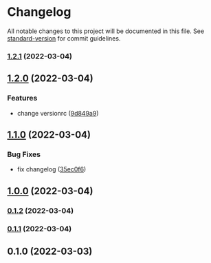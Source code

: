 # Changelog

All notable changes to this project will be documented in this file. See [standard-version](https://github.com/conventional-changelog/standard-version) for commit guidelines.

### [1.2.1](https://github.com/SaYmon161/versioning-tests/compare/v1.2.0...v1.2.1) (2022-03-04)

## [1.2.0](https://github.com/SaYmon161/versioning-tests/compare/v1.1.0...v1.2.0) (2022-03-04)


### Features

* change versionrc ([9d849a9](https://github.com/SaYmon161/versioning-tests/commits/9d849a9eb58cff3ab350a27a7fcc8bef35e4eeab))

## [1.1.0](https://github.com/SaYmon161/versioning-tests/compare/v1.0.0...v1.1.0) (2022-03-04)


### Bug Fixes

* fix changelog ([35ec0f6](https://github.com/SaYmon161/versioning-tests/commits/35ec0f6a7d5aa631e40f0c92d294f1dafd64ef50))

## [1.0.0](https://github.com/SaYmon161/versioning-tests/compare/v0.1.2...v1.0.0) (2022-03-04)

### [0.1.2](https://github.com/SaYmon161/versioning-tests/compare/v0.1.1...v0.1.2) (2022-03-04)

### [0.1.1](https://github.com/SaYmon161/versioning-tests/compare/v0.1.0...v0.1.1) (2022-03-04)

## 0.1.0 (2022-03-03)
